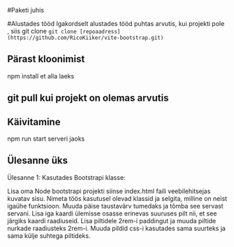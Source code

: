 #Paketi juhis

#Alustades tööd
Igakordselt alustades tööd puhtas arvutis, kui projekti pole , siis git clone
`git clone [repoaadress] (https://github.com/RicoKiiker/vite-bootstrap.git)`

## Pärast kloonimist
npm install et alla laeks

## git pull kui projekt on olemas arvutis

## Käivitamine
npm run start serveri jaoks

## Ülesanne üks

Ülesanne 1:
Kasutades Bootstrapi klasse:

Lisa oma Node bootstrapi projekti siinse index.html faili veebilehitsejas kuvatav sisu.
Nimeta töös kasutusel olevad klassid ja selgita, milline on neist igaühe funktsioon.
Muuda päise taustavärv tumedaks ja tõmba see servast servani.
Lisa iga kaardi ülemisse osasse erinevas suuruses pilt nii, et see järgiks kaardi raadiuseid.
Lisa piltidele 2rem-i paddingut ja muuda piltide nurkade raadiusteks 2rem-i.
Muuda pildid css-i kasutades sama suurteks ja sama külje suhtega piltideks.